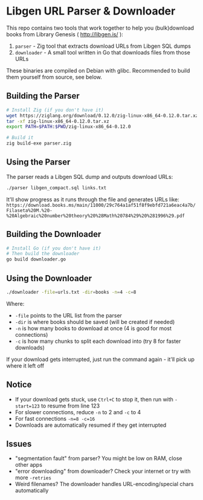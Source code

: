# Libgen URL Parser & Downloader

This repo contains two tools that work together to help you (bulk)download books from Library Genesis ( http://libgen.is/ ):

1. `parser` - Zig tool that extracts download URLs from Libgen SQL dumps
2. `downloader` - A small tool written in Go that downloads files from those URLs

These binaries are compiled on Debian with glibc. 
Recommended to build them yourself from source, see below.

## Building the Parser

```bash
# Install Zig (if you don't have it)
wget https://ziglang.org/download/0.12.0/zig-linux-x86_64-0.12.0.tar.xz
tar -xf zig-linux-x86_64-0.12.0.tar.xz
export PATH=$PATH:$PWD/zig-linux-x86_64-0.12.0

# Build it
zig build-exe parser.zig
```

## Using the Parser

The parser reads a Libgen SQL dump and outputs download URLs:

```bash
./parser libgen_compact.sql links.txt
```

It'll show progress as it runs through the file and generates URLs like:
`https://download.books.ms/main/11000/29c764a1af51f8f9ebfd721a6eac4a7b/Filaseta%20M.%20-%20Algebraic%20number%20theory%20%28Math%20784%29%20%281996%29.pdf`

## Building the Downloader

```bash
# Install Go (if you don't have it)
# Then build the downloader
go build downloader.go
```

## Using the Downloader

```bash
./downloader -file=urls.txt -dir=books -n=4 -c=8
```

Where:
- `-file` points to the URL list from the parser
- `-dir` is where books should be saved (will be created if needed)
- `-n` is how many books to download at once (4 is good for most connections)
- `-c` is how many chunks to split each download into (try 8 for faster downloads)

If your download gets interrupted, just run the command again - it'll pick up where it left off

## Notice

- If your download gets stuck, use `Ctrl+C` to stop it, then run with `-start=123` to resume from line 123
- For slower connections, reduce `-n` to 2 and `-c` to 4
- For fast connections `-n=8 -c=16`
- Downloads are automatically resumed if they get interrupted

## Issues

- "segmentation fault" from parser? You might be low on RAM, close other apps
- "error downloading" from downloader? Check your internet or try with more `-retries`
- Weird filenames? The downloader handles URL-encoding/special chars automatically
